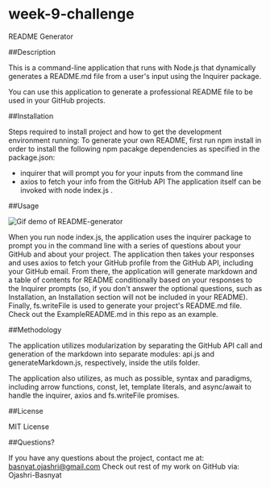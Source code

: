 # week-9-challenge
README Generator

##Description

This is a command-line application that runs with Node.js that dynamically generates a README.md file from a user's input using the Inquirer package. 

You can use this application to generate a professional README file to be used in your GitHub projects.

##Installation

Steps required to install project and how to get the development environment running: 
To generate your own README, first run npm install in order to install the following npm pacakge dependencies as specified in the package.json: 
- inquirer that will prompt you for your inputs from the command line
- axios to fetch your info from the GitHub API 
The application itself can be invoked with node index.js . 

##Usage

![Gif demo of README-generator](readme-demo.gif)

When you run node index.js, the application uses the inquirer package to prompt you in the command line with a series of questions about your GitHub and about your project. 
The application then takes your responses and uses axios to fetch your GitHub profile from the GitHub API, including your GitHub email. From there, the application will generate markdown and a table of contents for README conditionally based on your responses to the Inquirer prompts (so, if you don't answer the optional questions, such as Installation, an Installation section will not be included in your README).
Finally, fs.writeFile is used to generate your project's README.md file. Check out the ExampleREADME.md in this repo as an example.

##Methodology

The application utilizes modularization by separating the GitHub API call and generation of the markdown into separate modules: api.js and generateMarkdown.js, respectively, inside the utils folder. 

The application also utilizes, as much as possible, syntax and paradigms, including arrow functions, const, let, template literals, and async/await to handle the inquirer, axios and fs.writeFile promises. 

##License

MIT License

##Questions? 

If you have any questions about the project, contact me at: basnyat.ojashri@gmail.com 
Check out rest of my work on GitHub via: Ojashri-Basnyat






